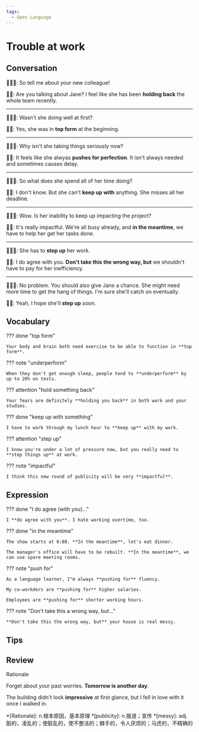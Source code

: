 ```yaml
---
tags:
  - Open Language
---
```

# Trouble at work

## Conversation

👨🏻‍💼: So tell me about your new colleague!

🦸‍♂️: Are you talking about Jane? I feel like she has been **holding back** the whole team recently.

---

👨🏻‍💼: Wasn't she doing well at first?

🦸‍♂️: Yes, she was in **top form** at the beginning.

---

👨🏻‍💼: Why isn't she taking things seriously now?

🦸‍♂️: It feels like she alwyas **pushes for perfection**. It isn't always needed and sometimes causes delay.

---

👨🏻‍💼: So what does she spend all of her time doing?

🦸‍♂️: I don't know. But she can't **keep up with** anything. She misses all her deadline.

---

👨🏻‍💼: Wow. Is her inability to keep up impacting the project?

🦸‍♂️: It's really impactful. We're all busy already, and **in the meantime**, we have to help her get her tasks done.

---

👨🏻‍💼: She has to **step up** her work.

🦸‍♂️: I do agree with you. **Don't take this the wrong way, but** we shouldn't have to pay for her inefficiency.

---

👨🏻‍💼: No problem. You should also give Jane a chance. She might need more time to get the hang of things. I'm sure she'll catch on eventually.

🦸‍♂️: Yeah, I hope she'll **step up** soon.

## Vocabulary

??? done "top form"

    Your body and brain both need exercise to be able to function in **top form**.

??? note "underperform"

    When they don't get enough sleep, people tend to **underperform** by up to 20% on tests.

??? attention "hold something back"

    Your fears are definitely **holding you back** in both work and your studies.

??? done "keep up with something"

    I have to work through my lunch hour to **keep up** with my work.

??? attention "step up"

    I know you're under a lot of pressure now, but you really need to **step things up** at work.

??? note "impactful"

    I think this new round of publicity will be very **impactful**.

## Expression

??? done "I do agree (with you)..."

    I **do agree with you**. I hate working overtime, too.

??? done "in the meantime"

    The show starts at 6:00. **In the meantime**, let's eat dinner.

    The manager's office will have to be rebuilt. **In the meantime**, we can use spare meeting rooms.

??? note "push for"

    As a language learner, I"m always **pushing for** fluency.

    My co-workders are **pushing for** higher salaries.

    Employees are **pushing for** shorter working hours.

??? note "Don't take this a wrong way, but..."

    **Don't take this the wrong way, but** your house is real messy.

## Tips

## Review

Rationale

Forget about your past worries. **Tomorrow is another day**.

The building didn't look **impressive** at first glance, but I fell in love with it once I walked in.

*[Rationale]: n.根本原因，基本原理
*[publicity]: n.报道；宣传
*[messy]: adj. 脏的，凌乱的；使脏乱的，使不整洁的；棘手的，令人厌烦的；马虎的，不精确的
